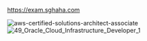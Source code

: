 https://exam.sghaha.com

![aws-certified-solutions-architect-associate](https://user-images.githubusercontent.com/98567497/163681932-5f3f2a30-98f9-40e5-b0cd-f74072626a35.png)
![49_Oracle_Cloud_Infrastructure_Developer_1](https://user-images.githubusercontent.com/98567497/163684528-2b7cd0ac-2f1b-48f2-8fa8-0b0163787428.png)

<!--
**sghaha/sghaha** is a ✨ _special_ ✨ repository because its `README.md` (this file) appears on your GitHub profile.

Here are some ideas to get you started:

- 🔭 I’m currently working on ...
- 🌱 I’m currently learning ...
- 👯 I’m looking to collaborate on ...
- 🤔 I’m looking for help with ...
- 💬 Ask me about ...
- 📫 How to reach me: ...
- 😄 Pronouns: ...
- ⚡ Fun fact: ...
-->
